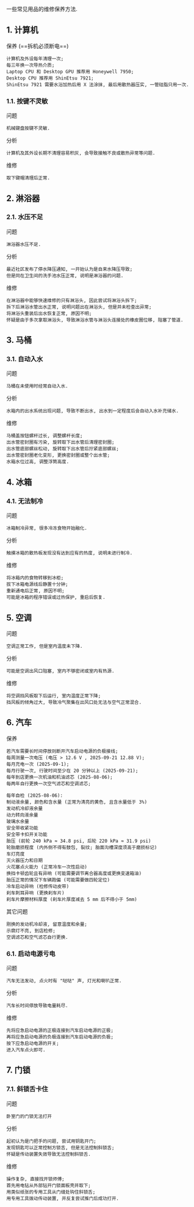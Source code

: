 一些常见用品的维修保养方法.

## 1. 计算机

保养 (==拆机必须断电==)

```
计算机及外设每年清理一次;
每三年换一次导热介质;
Laptop CPU 和 Desktop GPU 推荐用 Honeywell 7950;
Desktop CPU 推荐用 ShinEtsu 7921;
ShinEtsu 7921 需要水浴加热后用 X 法涂抹, 最后用散热器压实, 一管硅脂只用一次.
```

### 1.1. 按键不灵敏

问题

```
机械键盘按键不灵敏.
```

分析

```
计算机及其外设长期不清理容易积灰, 会导致接触不良或散热异常等问题.
```

维修

```
取下键帽清理后正常.
```

## 2. 淋浴器

### 2.1. 水压不足

问题

```
淋浴器水压不足.
```

分析

```
最近社区发布了停水降压通知, 一开始认为是自来水降压导致;
但是同在卫生间的洗手池水压正常, 说明是淋浴器的问题.
```

维修

```
在淋浴器中能够快速维修的只有淋浴头, 因此尝试将淋浴头拆下;
拆下后淋浴水管出水正常, 说明问题出在淋浴头, 但是并未检查出异常;
将淋浴头重装后出水恢复正常, 原因不明;
怀疑是由于多次拿取淋浴头, 导致淋浴水管与淋浴头连接处的橡皮圈位移, 阻塞了管道.
```

## 3. 马桶

### 3.1. 自动入水

问题

```
马桶在未使用时经常自动入水.
```

分析

```
水箱内的出水系统出现问题, 导致不断出水, 出水到一定程度后会自动入水补充储水.
```

维修

```
马桶盖按钮螺杆过长, 调整螺杆长度;
出水管密封圈有污染, 旋转取下出水管后清理密封圈;
出水管底部螺丝松动, 旋转取下出水管后拧紧底部螺丝;
出水管密封圈老化变形, 更换密封圈或整个出水管;
水箱水位过高, 调整浮筒高度.
```

## 4. 冰箱

### 4.1. 无法制冷

问题

```
冰箱制冷异常, 很多冷冻食物开始融化.
```

分析

```
触摸冰箱的散热板发现没有达到应有的热度, 说明未进行制冷.
```

维修

```
将冰箱内的食物转移到冰柜;
拔下冰箱电源线后静置十分钟;
重新通电后正常, 原因不明;
可能是冰箱的程序错误或过热保护, 重启后恢复.
```

## 5. 空调

问题

```
空调正常工作, 但是室内温度未下降.
```

分析

```
可能是空调出风口阻塞, 室内不够密闭或室内有热源.
```

维修

```
将空调挡风板取下后运行, 室内温度正常下降;
挡风板的倾角过大, 导致冷气聚集在出风口处无法与空气正常混合.
```

## 6. 汽车

保养

```
若汽车需要长时间停放则断开汽车启动电源的负极接线;
每周测量一次电压 (电压 > 12.6 V , 2025-09-21 12.88 V);
每月充电一次 (2025-09-1);
每月行驶一次, 行驶时间至少在 20 分钟以上 (2025-09-21);
每年到店更换一次机油和机油滤芯 (2025-08-06);
每两年自行更换一次空气滤芯和空调滤芯;

每年自检 (2025-08-06):
制动液余量, 颜色和含水量 (正常为清亮的黄色, 且含水量低于 3%)
发动机冷却液余量
动力转向液余量
玻璃水余量
安全带收紧功能
安全带卡扣开关功能
胎压 (前轮 240 kPa ≈ 34.8 psi, 后轮 220 kPa ≈ 31.9 psi)
轮胎磨损程度 (内外侧不得有鼓包, 裂纹; 胎面沟槽深度须高于磨损标记)
车灯亮度
灭火器压力和日期
火花塞点火能力 (正常冷车一次性启动)
换挡卡顿齿轮且有异响 (可能需要调节离合器高度或更换变速箱油)
胎压正常的情况下车辆跑偏 (可能需要做四轮定位)
冷车启动异响 (检修传动皮带)
刹车刺耳异响 (更换刹车片)
刹车片摩擦材料厚度 (刹车片厚度减去 5 mm 后不得小于 5mm)
```

其它问题

```
刚换的发动机冷却液, 留意温度和余量;
示廓灯不亮, 到店检修;
空调滤芯和空气滤芯自行更换.
```

### 6.1. 启动电源亏电

问题

```
汽车无法发动, 点火时有 "哒哒" 声, 灯光和喇叭正常.
```

分析

```
汽车长时间停放导致电量耗尽.
```

维修

```
先将应急启动电源的正极连接到汽车启动电源的正极;
再将应急启动电源的负极连接到汽车启动电源的负极;
按下应急启动电源的开关;
进入汽车点火即可.
```

## 7. 门锁

### 7.1. 斜锁舌卡住

问题

```
卧室门的门锁无法打开
```

分析

```
起初认为是门把手的问题, 尝试用钥匙开门;
发现钥匙可以正常控制方锁舌, 但是无法控制斜锁舌;
怀疑是传动装置失效导致无法控制斜锁舌.
```

维修

```
操作复杂, 直接找开锁师傅;
首先用电钻从外部钻开门锁面板壳并取下;
用类似纸张的专用工具从门缝处钩住斜锁舌;
用专用工具拨动传动装置, 并反复尝试推门后成功打开.
```

